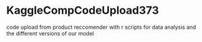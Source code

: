 # KaggleCompCodeUpload373
 code upload from product reccomender with r scripts for data analysis and the different versions of our model
